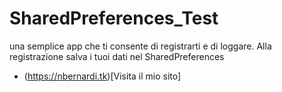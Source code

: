 # SharedPreferences_Test
una semplice app che ti consente di registrarti e di loggare. Alla registrazione salva i tuoi dati nel SharedPreferences
- (https://nbernardi.tk)[Visita il mio sito]
